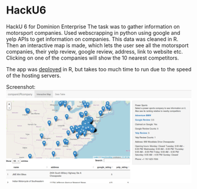 # HackU6

HackU 6 for Dominion Enterprise
The task was to gather information on motorsport companies. Used webscrapping in python using google and yelp APIs to get information on companies. This data was cleaned in R. Then an interactive map is made, which lets the user see all the motorsport companies, their yelp review, google review, address, link to website etc. Clicking on one of the companies will show the 10 nearest competitors.

The app was [deployed](https://hassannaveed.shinyapps.io/webapp/) in R, but takes too much time to run due to the speed of the hosting servers.

Screenshot:
![image of example](https://github.com/hassannaveed1997/HackU-1/blob/master/screenshot.png)
